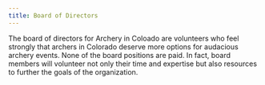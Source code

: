 ```yaml
---
title: Board of Directors
---
```

The board of directors for Archery in Coloado are volunteers who feel strongly that archers in Colorado deserve more options for audacious archery events. None of the board positions are paid. In fact, board members will volunteer not only their time and expertise but also resources to further the goals of the organization.